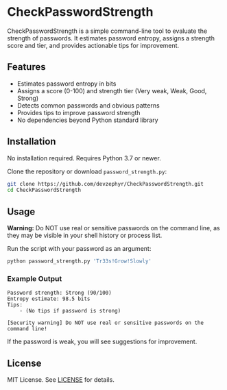 
# CheckPasswordStrength

CheckPasswordStrength is a simple command-line tool to evaluate the strength of passwords. It estimates password entropy, assigns a strength score and tier, and provides actionable tips for improvement.

## Features
- Estimates password entropy in bits
- Assigns a score (0-100) and strength tier (Very weak, Weak, Good, Strong)
- Detects common passwords and obvious patterns
- Provides tips to improve password strength
- No dependencies beyond Python standard library

## Installation
No installation required. Requires Python 3.7 or newer.

Clone the repository or download `password_strength.py`:

```sh
git clone https://github.com/devzephyr/CheckPasswordStrength.git
cd CheckPasswordStrength
```

## Usage

**Warning:** Do NOT use real or sensitive passwords on the command line, as they may be visible in your shell history or process list.

Run the script with your password as an argument:

```sh
python password_strength.py 'Tr33s!Grow!Slowly'
```

### Example Output

```
Password strength: Strong (90/100)
Entropy estimate: 98.5 bits
Tips:
	- (No tips if password is strong)

[Security warning] Do NOT use real or sensitive passwords on the command line!
```

If the password is weak, you will see suggestions for improvement.

## License
MIT License. See [LICENSE](LICENSE) for details.
